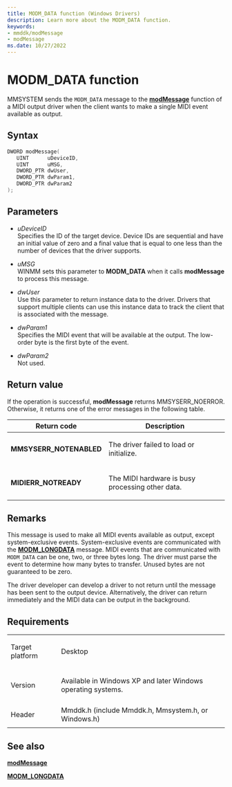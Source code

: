 ```yaml
---
title: MODM_DATA function (Windows Drivers)
description: Learn more about the MODM_DATA function.
keywords:
- mmddk/modMessage
- modMessage
ms.date: 10/27/2022
---
```


# MODM\_DATA function

MMSYSTEM sends the `MODM_DATA` message to the [**modMessage**](mod-message.md) function of a MIDI output driver when the client wants to make a single MIDI event available as output.

## Syntax

``` c++
DWORD modMessage(
   UINT      uDeviceID,
   UINT      uMSG,
   DWORD_PTR dwUser,
   DWORD_PTR dwParam1,
   DWORD_PTR dwParam2
);
```

## Parameters

- *uDeviceID*  
  Specifies the ID of the target device. Device IDs are sequential and have an initial value of zero and a final value that is equal to one less than the number of devices that the driver supports.

- *uMSG*  
  WINMM sets this parameter to **MODM\_DATA** when it calls **modMessage** to process this message.

- *dwUser*  
  Use this parameter to return instance data to the driver. Drivers that support multiple clients can use this instance data to track the client that is associated with the message.

- *dwParam1*  
  Specifies the MIDI event that will be available at the output. The low-order byte is the first byte of the event.

- *dwParam2*  
  Not used.

## Return value

If the operation is successful, **modMessage** returns MMSYSERR\_NOERROR. Otherwise, it returns one of the error messages in the following table.

<table>
<thead>
<tr class="header">
<th>Return code</th>
<th>Description</th>
</tr>
</thead>
<tbody>
<tr class="odd">
<td><strong>MMSYSERR_NOTENABLED</strong></td>
<td><p>The driver failed to load or initialize.</p></td>
</tr>
<tr class="even">
<td><strong>MIDIERR_NOTREADY</strong></td>
<td><p>The MIDI hardware is busy processing other data.</p></td>
</tr>
</tbody>
</table>

## Remarks

This message is used to make all MIDI events available as output, except system-exclusive events. System-exclusive events are communicated with the [**MODM\_LONGDATA**](modm-longdata.md) message. MIDI events that are communicated with `MODM_DATA` can be one, two, or three bytes long. The driver must parse the event to determine how many bytes to transfer. Unused bytes are not guaranteed to be zero.

The driver developer can develop a driver to not return until the message has been sent to the output device. Alternatively, the driver can return immediately and the MIDI data can be output in the background.

## Requirements

<table>
<tbody>
<tr class="odd">
<td><p>Target platform</p></td>
<td>Desktop</td>
</tr>
<tr class="even">
<td><p>Version</p></td>
<td><p>Available in Windows XP and later Windows operating systems.</p></td>
</tr>
<tr class="odd">
<td><p>Header</p></td>
<td>Mmddk.h (include Mmddk.h, Mmsystem.h, or Windows.h)</td>
</tr>
</tbody>
</table>

## See also

[**modMessage**](mod-message.md)

[**MODM\_LONGDATA**](modm-longdata.md)
